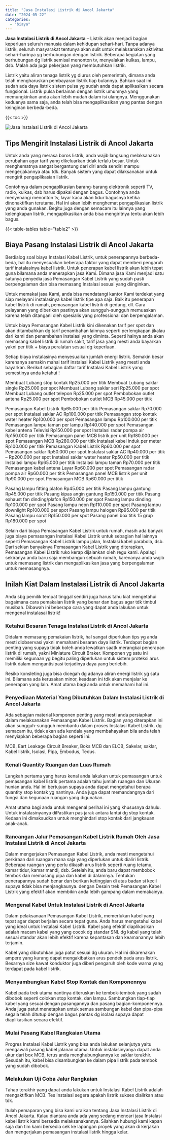 ```yaml
---
title: "Jasa Instalasi Listrik di Ancol Jakarta"
date: "2024-05-22"
categories: 
  - "biaya"
---
```


**Jasa Instalasi Listrik di Ancol Jakarta** – Listrik akan menjadi bagian keperluan seluruh manusia dalam kehidupan sehari-hari. Tanpa adanya listrik, seluruh masyarakat tentunya akan sulit untuk melaksanakan aktivitas sehari-harinya yg berhubungan dengan listirik. Beberapa kegiatan yang berhubungan dg listrik semisal menonton tv, menyalakan kulkas, lampu, dsb. Malah ada juga pekerjaan yang membutuhkan listrik.

Listrik yaitu aliran tenaga listrik yg diurus oleh pemerintah, dimana anda telah mengharuskan pembayaran listrik tiap bulannya. Bahkan saat ini sudah ada daya listrik sistem pulsa yg sudah anda dapat aplikasikan secara fungsional. Listrik pulsa berlainan dengan listrik umumnya yang memungkinkan anda akan lebih mudah dalam isi ulangnya. Menggunakan keduanya sama saja, anda telah bisa mengaplikasikan yang pantas dengan keinginan berbeda-beda.

{{< toc >}}

![Jasa Instalasi Listrik di Ancol Jakarta](/images/instalasi-listrik-murah04.png)

## Tips Mengirit Instalasi Listrik di Ancol Jakarta

Untuk anda yang merasa boros listrik, anda wajib langsung melaksanakan perubahan agar tarif yang dikeluarkan tidak terlalu besar. Untuk menghematnya sangat bergantung dari diri anda sendiri mampu mengerjakannya atau tdk. Banyak sistem yang dapat dilaksanakan untuk mengirit pengaplikasian listrik.

Contohnya dalam pengaplikasian barang-barang elektronik seperti TV, radio, kulkas, dsb harus dipakai dengan bagus. Contohnya anda menyenangi menonton tv, layar kaca akan tidur bagusnya ketika dinonaktifkan terutama. Hal ini akan lebih menghemat pengaplikasian listrik yang anda gunakan. Begitu juga dengan semacam itu lainnya yang kelengkapan listrik, mengaplikasikan anda bisa mengiritnya tentu akan lebih bagus.

{{< table-tables table="table2" >}}

## Biaya Pasang Instalasi Listrik di Ancol Jakarta

Berdialog soal biaya Instalasi Kabel Listrik, untuk penerapannya berbeda-beda, hal itu menyesuaikan beberapa faktor yang dapat memberi pengaruh tarif instalasinya kabel listrik. Untuk penerapan kabel listrik akan lebih tepat guna bilamana anda menerapkan jasa Kami. Dimana jasa Kami menjadi satu satunya penyedia jasa Pemasangan Kabel Listrik yang sudah pasti berpengalaman dan bisa memasang Instalasi sesuai yang diinginkan.

Untuk memakai jasa Kami, anda bisa mendatangi kantor Kami terdekat yang siap melayani instalasinya kabel listrik tipe apa saja. Baik itu penerapan kabel listrik di rumah, pemasangan kabel listrik di gedung, dll. Cara pelayanan yang diberikan pastinya akan sungguh-sungguh memuaskan karena telah ditangani oleh spesialis yang professional dan berpengalaman.

Untuk biaya Pemasangan Kabel Listrik kini dikenakan tarif per spot dan akan ditambahkan dg tarif penambahan lainnya seperti perlengkapan jikalau dari kami dan penambahan instalasi yang diminta. Seperti halnya anda akan memasang kabel listrik di rumah sakit, tarif jasa yang mesti anda bayarkan yakni per titik + biaya peralatan sesuai dg keperluan.

Setiap biaya instalasinya menyesuaikan jumlah energi listrik. Semakin besar karenanya semakin mahal tarif instalasi Kabel Listrik yang mesti anda bayarkan. Berikut sebagian daftar tarif Instalasi Kabel Listrik yang semestinya anda ketahui !

Membuat Lubang stop kontak Rp25.000 per titik Membuat Lubang saklar single Rp25.000 per spot Membuat Lubang saklar seri Rp25.000 per spot Membuat Lubang outlet telepon Rp25.000 per spot Pembobokan outlet antena Rp25.000 per spot Pembobokan outlet MCB Rp45.000 per titik

Pemasangan Kabel Listrik Rp65.000 per titik Pemasangan saklar Rp70.000 per spot Instalasi saklar AC Rp100.000 per titik Pemasangan stop kontak water heater Rp100.000 per spot Pemasangan lampu Rp100.000 per titik Pemasangan lampu taman per lampu Rp140.000 per spot Pemasangan kabel antena Televisi Rp150.000 per spot Instalasi radar pompa air Rp150.000 per titik Pemasangan panel MCB listrik per unit Rp180.000 per spot Pemasangan MCB Rp280.000 per titik Instalasi kabel induk per meter Rp100.000 per titik Pemasangan Kabel Listrik Rp60.000 per spot Pemasangan saklar Rp50.000 per spot Instalasi saklar AC Rp40.000 per titik – Rp200.000 per spot Instalasi saklar water heater Rp50.000 per titik Instalasi lampu Rp65.000 per titik Instalasi lampu taman Rp70.000 per titik Pemasangan kabel antena Layar Rp60.000 per spot Pemasangan radar pompa air Rp60.000 per titik Pemasangan panel MCB listrik per unit Rp90.000 per spot Pemasangan MCB Rp60.000 per titik

Pasang lampu fitting plafon Rp45.000 per titik Pasang lampu gantung Rp45.000 per titik Pasang kipas angin gantung Rp150.000 per titik Pasang exhaust fan dinding/plafon Rp150.000 per spot Pasang lampu dinding Rp100.000 per spot Pasang lampu neon Rp110.000 per spot Pasang lampu downlight Rp100.000 per spot Pasang lampu halogen Rp95.000 per titik Pasang lampu sorot Rp150.000 per spot Pasang panel box titik 15 grup Rp180.000 per spot

Selain dari biaya Pemasangan Kabel Listrik untuk rumah, masih ada banyak juga biaya pemasangan Instalasi Kabel Listrik untuk sebagian hal lainnya seperti Pemasangan Kabel Listrik lampu jalan, Instalasi kabel parabola, dsb. Dari sekian banyaknya Pemasangan Kabel Listrik yang diterapkan, Pemasangan Kabel Listrik ruko kerap dijalankan oleh regu kami. Apalagi sekiranya anda baru saja membangun sebuah rumah, karenanya anda wajib untuk memasang listrik dan mengaplikasikan jasa yang berpengalaman untuk memasangnya.

## Inilah Kiat Dalam Instalasi Listrik di Ancol Jakarta


Anda sbg pemilik tempat tinggal sendiri juga harus tahu kiat mengetahui bagaimana cara pemakaian listrik yang benar dan bagus agar tdk timbul musibah. Dibawah ini beberapa cara yang dapat anda lakukan untuk mengenal instalasai listrik!

### Ketahui Besaran Tenaga Instalasi Listrik di Ancol Jakarta

Didalam memasang pemakaian listrik, hal sangat diperlukan tips yg anda mesti diobservasi yakni memahami besaran daya listrik. Terdapat bagian penting yang supaya tidak boleh anda lewatkan saatk merangkai penerapan listrik di rumah, yakni Miniature Circuit Braker. Komponen yg satu ini memiliki kegunaan yg begitu paling diperlukan untuk sistem proteksi arus listrik dalam mengantisipasi terjadinya daya yang berlebih.

Resiko konsleting juga bisa dicegah dg adanya aliran energi listrik yg satu ini. Bilamana ada kerusakan minor, keadaan ini tdk akan menjalar ke penerapan yang lain. Amat utama bagi anda untuk memahami hal ini.

### Penyediaan Material Yang Dibutuhkan Dalam Instalasi Listrik di Ancol Jakarta

Ada sebagian material komponen penting yang mesti anda persiapkan dalam melaksanakan Pemasangan Kabel Listrik. Bagian yang diterapkan ini akan sungguh-sungguh membantu dalam proses Instalasi Kabel Listrik. dg semacam itu, tidak akan ada kendala yang membahayakan bila anda telah menyiapkan beberapa bagian seperti ini:

MCB, Eart Leakage Circuit Breaker, Boks MCB dan ELCB, Sakelar, saklar, Kabel listrik, Isolasi, Pipa, Embodus, Tedus.

### Kenali Quantity Ruangan dan Luas Rumah

Langkah pertama yang harus kenal anda lakukan untuk pemasangan untuk pemasangan kabel listrik pertama adalah tahu jumlah ruangan dan Ukuran hunian anda. Hal ini bertujuan supaya anda dapat mengetahui berapa quantity stop kontak yg nantinya. Anda juga dapat memandangnya dari fungsi dan kegunaan ruangan yang digunakan.

Amat utama bagi anda untuk mengenal perihal ini yang khususnya dahulu. Untuk instalasinyanya diPastikan pas jarak antara lantai dg stop kontak. Kedaan ini dimaksudkan untuk menghindari stop kontak dari jangkauan anak-anak.

### Rancangan Jalur Pemasangan Kabel Listrik Rumah Oleh Jasa Instalasi Listrik di Ancol Jakarta

Dalam mengerjakan Pemasangan Kabel Listrik, anda mesti mengetahui perkiraan dari ruangan mana saja yang diperlukan untuk dialiri listrik. Beberapa ruangan yang perlu dikasih arus listrik seperti ruang tetamu, kamar tidur, kamar mandi, dsb. Setelah itu, anda baru dapat membobok tembok dan memasang pipa dan kabel di dalamnya. Tentukan penerapannya sudah benar dan berikan ketinggian di atas badan si kecil supaya tidak bisa menjangkaunya. dengan Desain trek Pemasangan Kabel Listrik yang efektif akan membikin anda lebih gampang dalam memakainya.

### Mengenal Kabel Untuk Instalasi Listrik di Ancol Jakarta

Dalam pelaksanaan Pemasangan Kabel Listrik, memerlukan kabel yang tepat agar dapat berjalan secara tepat guna. Anda harus mengetahui kabel yang ideal untuk Instalasi Kabel Listrik. Kabel yang efektif diaplikasikan adalah macam kabel yang yang cocok dg standar SNI. dg kabel yang telah sesuai standar akan lebih efektif karena kepantasan dan keamanannya lebih terjamin.

Kabel yang dibutuhkan juga patut sesuai dg ukuran. Hal ini dikarenakan ampere yang kurang dapat mengakibatkan arus pendek pada arus listrik. Besarnya size kawat konduktor juga diberi pengaruh oleh kode warna yang terdapat pada kabel listrik.

### Menyambungkan Kabel Stop Kontak dan Komponennya

Kabel pada trek utama nantinya diteruskan ke tembok-tembok yang sudah dibobok seperti colokan stop kontak, dan lampu. Sambungkan tiap-tiap kabel yang sesuai dengan pasangannya dan pasang bagian-komponennya. Anda juga patut menetapkan untuk semua sambungan kabel dan pipa-pipa segala telah ditutup dengan bagus pantas dg isolasi supaya dapat diaplikasikan secara efektif.

### Mulai Pasang Kabel Rangkaian Utama

Progres Instalasi Kabel Listrik yang bisa anda lakukan selanjutya yaitu mengawali pasang kabel jalanan utama. Untuk instalasinyanya dapat anda ukur dari box MCB, terus anda menghubungkannya ke saklar terakhir. Sesudah itu, kabel bisa disambungkan ke dalam pipa listrik pada tembok yang sudah dibobok.

### Melakukan Uji Coba Jalur Rangkaian

Tahap terakhir yang dapat anda lakukan untuk Instalasi Kabel Listrik adalah mengaktifkan MCB. Tes Instalasi segera apakah listrik sukses dialirkan atau tdk.

Itulah pemaparan yang bisa kami uraikan tentang Jasa Instalasi Listrik di Ancol Jakarta. Kalau diantara anda ada yang sedang mencari jasa Instalasi kabel listrik kami bersedia melaksanakannya. Silahkan hubungi kami kapan saja dan tim kami bersedia cek ke lapangan proyek yang akan di kerjakan dan mengerjakan pemasangan instalasi listrik hingga kelar.
